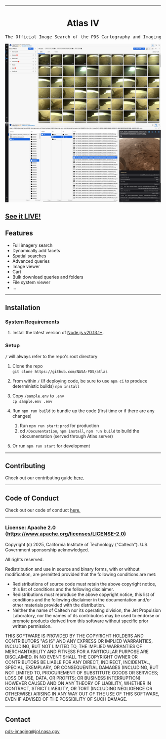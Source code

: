 <hr>
<div align="center">
  <h1 align="center">
      Atlas IV
  </h1>
</div>

<pre align="center">The Official Image Search of the PDS Cartography and Imaging Sciences Node (PDSIMG)</pre>

<span style="display:block;text-align:center">![Search](docs/images/atlas_search.png)</span>
<span style="display:block;text-align:center">![Archive Explorer](docs/images/atlas_archiveexplorer.png)</span>

## [See it LIVE!](https://pds-imaging.jpl.nasa.gov/beta/search)

## Features

- Full imagery search
- Dynamically add facets
- Spatial searches
- Advanced queries
- Image viewer
- Cart
- Bulk download queries and folders
- File system viewer
- ...

---

## Installation

### System Requirements

1. Install the latest version of [Node.js v20.13.1+](https://nodejs.org/en/download/).

### Setup

`/` will always refer to the repo's root directory

1. Clone the repo  
   `git clone https://github.com/NASA-PDS/atlas`

1. From within `/` (If deploying code, be sure to use `npm ci` to produce deterministic builds)
   `npm install`

1. Copy `/sample.env` to `.env`  
   `cp sample.env .env`

1. Run `npm run build` to bundle up the code (first time or if there are any changes)

   1. Run `npm run start:prod` for production
   1. cd `/Documentation`, `npm install`, `npm run build` to build the /documentation (served through Atlas server)

1. Or run `npm run start` for development

---

## Contributing

Check out our contributing guide [here.](CONTRIBUTING.md)

---

## Code of Conduct

Check out our code of conduct [here.](CODE_OF_CONDUCT.md)

---

### License: Apache 2.0 (https://www.apache.org/licenses/LICENSE-2.0)

Copyright (c) 2025, California Institute of Technology ("Caltech"). U.S. Government sponsorship acknowledged.

All rights reserved.

Redistribution and use in source and binary forms, with or without modification, are permitted provided that the following conditions are met:

- Redistributions of source code must retain the above copyright notice, this list of conditions and the following disclaimer.
- Redistributions must reproduce the above copyright notice, this list of conditions and the following disclaimer in the documentation and/or other materials provided with the distribution.
- Neither the name of Caltech nor its operating division, the Jet Propulsion Laboratory, nor the names of its contributors may be used to endorse or promote products derived from this software without specific prior written permission.

THIS SOFTWARE IS PROVIDED BY THE COPYRIGHT HOLDERS AND CONTRIBUTORS "AS IS" AND ANY EXPRESS OR IMPLIED WARRANTIES, INCLUDING, BUT NOT LIMITED TO, THE IMPLIED WARRANTIES OF MERCHANTABILITY AND FITNESS FOR A PARTICULAR PURPOSE ARE DISCLAIMED. IN NO EVENT SHALL THE COPYRIGHT OWNER OR CONTRIBUTORS BE LIABLE FOR ANY DIRECT, INDIRECT, INCIDENTAL, SPECIAL, EXEMPLARY, OR CONSEQUENTIAL DAMAGES (INCLUDING, BUT NOT LIMITED TO, PROCUREMENT OF SUBSTITUTE GOODS OR SERVICES; LOSS OF USE, DATA, OR PROFITS; OR BUSINESS INTERRUPTION) HOWEVER CAUSED AND ON ANY THEORY OF LIABILITY, WHETHER IN CONTRACT, STRICT LIABILITY, OR TORT (INCLUDING NEGLIGENCE OR OTHERWISE) ARISING IN ANY WAY OUT OF THE USE OF THIS SOFTWARE, EVEN IF ADVISED OF THE POSSIBILITY OF SUCH DAMAGE.

---

## Contact

pds-imaging@jpl.nasa.gov

